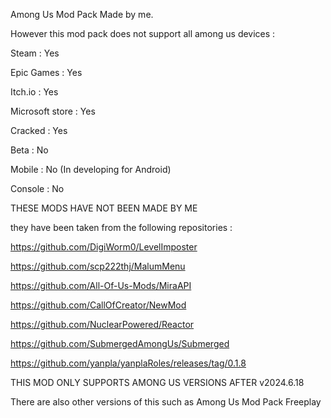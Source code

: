 Among Us Mod Pack Made by me.

However this mod pack does not support all among us devices :

Steam : Yes

Epic Games : Yes

Itch.io : Yes

Microsoft store : Yes

Cracked : Yes 

Beta : No

Mobile : No (In developing for Android)

Console : No

THESE MODS HAVE NOT BEEN MADE BY ME

they have been taken from the following repositories :

https://github.com/DigiWorm0/LevelImposter

https://github.com/scp222thj/MalumMenu

https://github.com/All-Of-Us-Mods/MiraAPI

https://github.com/CallOfCreator/NewMod

https://github.com/NuclearPowered/Reactor

https://github.com/SubmergedAmongUs/Submerged

https://github.com/yanpla/yanplaRoles/releases/tag/0.1.8

THIS MOD ONLY SUPPORTS AMONG US VERSIONS AFTER v2024.6.18

There are also other versions of this such as Among Us Mod Pack Freeplay
